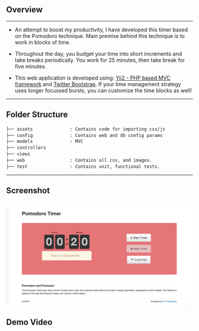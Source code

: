 
## Overview
---
* An attempt to boost my productivity, I have developed this timer based on the Pomodoro technique. Main premise behind this technique is to work in blocks of time.

* Throughout the day, you budget your time into short increments and take breaks periodically. You work for 25 minutes, then take break for five minutes.

* This web application is developed using: [Yii2 - PHP based MVC framework](http://www.yiiframework.com/doc-2.0/guide-index.html) and [Twitter Bootstrap](http://getbootstrap.com/2.3.2/). 
If your time management strategy uses longer focussed bursts, you can customize the time blocks as well!
---
## Folder Structure
```bash
├── assets              : Contains code for importing css/js
├── config              : Contains web and db config params
├── models              : MVC
├── controllers        
├── views                
├── web                 : Contains all css, and images.
├── test                : Contains unit, functional tests.
```
---
## Screenshot
![Alt text](https://github.com/naritapandhe/pomodoro-timer/blob/master/web/img/pomo.png "Screenshot")
---
## Demo Video

